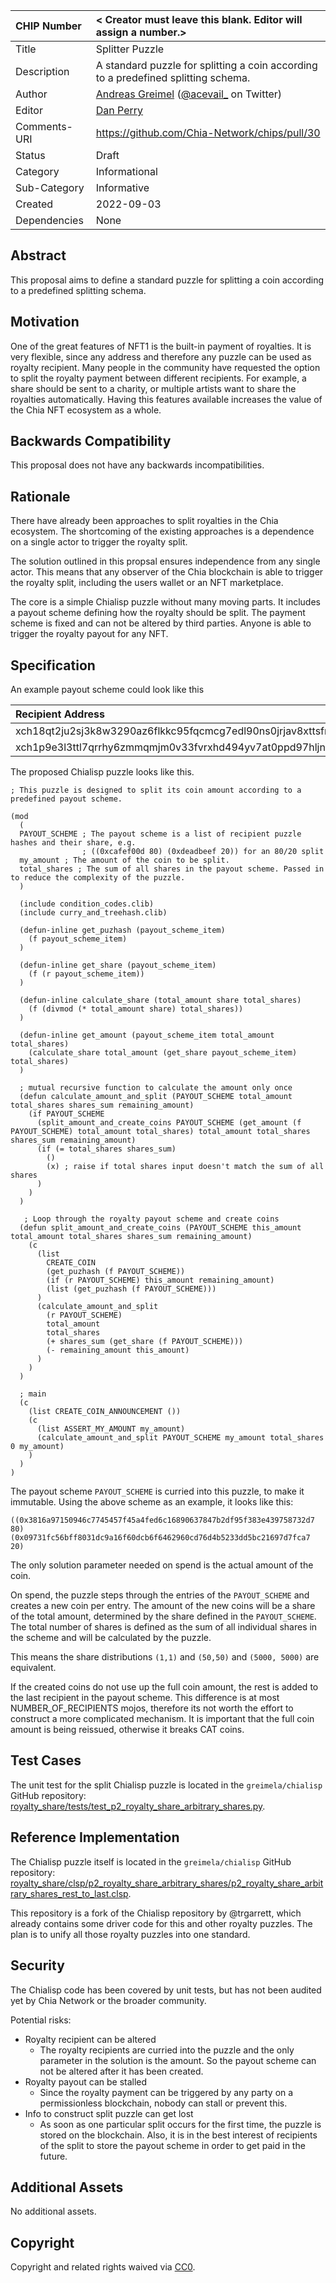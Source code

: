 | CHIP Number  | < Creator must leave this blank. Editor will assign a number.>                                         |
| :----------- | :----------------------------------------------------------------------------------------------------- |
| Title        | Splitter Puzzle                                                                                        |
| Description  | A standard puzzle for splitting a coin according to a predefined splitting schema.                     |
| Author       | [Andreas Greimel](https://github.com/greimela) ([@acevail\_](https://twitter.com/acevail_) on Twitter) |
| Editor       | [Dan Perry](https://github.com/danieljperry)                                                           |
| Comments-URI | https://github.com/Chia-Network/chips/pull/30                                                          |
| Status       | Draft                                                                                                  |
| Category     | Informational                                                                                          |
| Sub-Category | Informative                                                                                            |
| Created      | 2022-09-03                                                                                             |
| Dependencies | None                                                                                                   |

## Abstract

This proposal aims to define a standard puzzle for splitting a coin according to a predefined splitting schema.

## Motivation

One of the great features of NFT1 is the built-in payment of royalties.
It is very flexible, since any address and therefore any puzzle can be used as royalty recipient.
Many people in the community have requested the option to split the royalty payment between different recipients.
For example, a share should be sent to a charity, or multiple artists want to share the royalties automatically.
Having this features available increases the value of the Chia NFT ecosystem as a whole.

## Backwards Compatibility

This proposal does not have any backwards incompatibilities.

## Rationale

There have already been approaches to split royalties in the Chia ecosystem. The shortcoming of the existing approaches is a dependence on a single actor to trigger the royalty split.

The solution outlined in this propsal ensures independence from any single actor. This means that any observer of the Chia blockchain is able to trigger the royalty split, including the users wallet or an NFT marketplace.

The core is a simple Chialisp puzzle without many moving parts. It includes a payout scheme defining how the royalty should be split. The payment scheme is fixed and can not be altered by third parties. Anyone is able to trigger the royalty payout for any NFT.

## Specification

An example payout scheme could look like this

| Recipient Address                                              | Share      |
| :------------------------------------------------------------- | :--------- |
| xch18qt2ju2sj3k8w3290az6flkkc95fqcmcg7edl90ns0jrjav8xttsfmtqfp | 80         |
| xch1p9e3l3ttl7qrrhy6zmmqmjm0v33fvrxhd494yv7at0ppd97hljns4uw464 | 20         |

The proposed Chialisp puzzle looks like this.

```
; This puzzle is designed to split its coin amount according to a predefined payout scheme.

(mod
  (
  PAYOUT_SCHEME ; The payout scheme is a list of recipient puzzle hashes and their share, e.g.
                ; ((0xcafef00d 80) (0xdeadbeef 20)) for an 80/20 split
  my_amount ; The amount of the coin to be split.
  total_shares ; The sum of all shares in the payout scheme. Passed in to reduce the complexity of the puzzle.
  )

  (include condition_codes.clib)
  (include curry_and_treehash.clib)

  (defun-inline get_puzhash (payout_scheme_item)
    (f payout_scheme_item)
  )

  (defun-inline get_share (payout_scheme_item)
    (f (r payout_scheme_item))
  )

  (defun-inline calculate_share (total_amount share total_shares)
    (f (divmod (* total_amount share) total_shares))
  )

  (defun-inline get_amount (payout_scheme_item total_amount total_shares)
    (calculate_share total_amount (get_share payout_scheme_item) total_shares)
  )

  ; mutual recursive function to calculate the amount only once
  (defun calculate_amount_and_split (PAYOUT_SCHEME total_amount total_shares shares_sum remaining_amount)
    (if PAYOUT_SCHEME
      (split_amount_and_create_coins PAYOUT_SCHEME (get_amount (f PAYOUT_SCHEME) total_amount total_shares) total_amount total_shares shares_sum remaining_amount)
      (if (= total_shares shares_sum)
        ()
        (x) ; raise if total shares input doesn't match the sum of all shares
      )
    )
  )

   ; Loop through the royalty payout scheme and create coins
  (defun split_amount_and_create_coins (PAYOUT_SCHEME this_amount total_amount total_shares shares_sum remaining_amount)
    (c
      (list
        CREATE_COIN
        (get_puzhash (f PAYOUT_SCHEME))
        (if (r PAYOUT_SCHEME) this_amount remaining_amount)
        (list (get_puzhash (f PAYOUT_SCHEME)))
      )
      (calculate_amount_and_split
        (r PAYOUT_SCHEME)
        total_amount
        total_shares
        (+ shares_sum (get_share (f PAYOUT_SCHEME)))
        (- remaining_amount this_amount)
      )
    )
  )

  ; main
  (c
    (list CREATE_COIN_ANNOUNCEMENT ())
    (c
      (list ASSERT_MY_AMOUNT my_amount)
      (calculate_amount_and_split PAYOUT_SCHEME my_amount total_shares 0 my_amount)
    )
  )
)
```

The payout scheme `PAYOUT_SCHEME` is curried into this puzzle, to make it immutable. 
Using the above scheme as an example, it looks like this:
```
((0x3816a97150946c7745457f45a4fed6c16890637847b2df95f383e439758732d7 80) (0x09731fc56bff8031dc9a16f60dcb6f6462960cd76d4b5233dd5bc21697d7fca7 20)
```

The only solution parameter needed on spend is the actual amount of the coin.

On spend, the puzzle steps through the entries of the `PAYOUT_SCHEME` and creates a new coin per entry. The amount of the new coins will be a share of the total amount, determined by the share defined in the `PAYOUT_SCHEME`. The total number of shares is defined as the  sum of all individual shares in the scheme and will be calculated by the puzzle.

This means the share distributions `(1,1)` and `(50,50)` and `(5000, 5000)` are equivalent.

If the created coins do not use up the full coin amount, the rest is added to the last recipient in the payout scheme. This difference is at most NUMBER_OF_RECIPIENTS mojos, therefore its not worth the effort to construct a more complicated mechanism. It is important that the full coin amount is being reissued, otherwise it breaks CAT coins.

## Test Cases

The unit test for the split Chialisp puzzle is located in the `greimela/chialisp` GitHub repository: [royalty_share/tests/test_p2_royalty_share_arbitrary_shares.py](https://github.com/greimela/chialisp/blob/main/royalty_share/tests/test_p2_royalty_share_arbitrary_shares.py).

## Reference Implementation

The Chialisp puzzle itself is located in the `greimela/chialisp` GitHub repository: [royalty_share/clsp/p2_royalty_share_arbitrary_shares/p2_royalty_share_arbitrary_shares_rest_to_last.clsp](https://github.com/greimela/chialisp/blob/main/royalty_share/clsp/p2_royalty_share_arbitrary_shares/p2_royalty_share_arbitrary_shares_rest_to_last.clsp).

This repository is a fork of the Chialisp repository by @trgarrett, which already contains some driver code for this and other royalty puzzles.
The plan is to unify all those royalty puzzles into one standard.

## Security

The Chialisp code has been covered by unit tests, but has not been audited yet by Chia Network or the broader community.

Potential risks:

- Royalty recipient can be altered
  - The royalty recipients are curried into the puzzle and the only parameter in the solution is the amount. So the payout scheme can not be altered after it has been created.
- Royalty payout can be stalled
  - Since the royalty payment can be triggered by any party on a permissionless blockchain, nobody can stall or prevent this. 
- Info to construct split puzzle can get lost
  - As soon as one particular split occurs for the first time, the puzzle is stored on the blockchain. Also, it is in the best interest of recipients of the split to store the payout scheme in order to get paid in the future.

## Additional Assets

No additional assets.

## Copyright

Copyright and related rights waived via [CC0](https://creativecommons.org/publicdomain/zero/1.0/).
